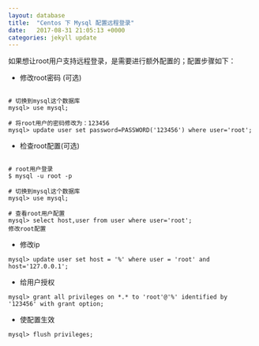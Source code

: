 ```yaml
---
layout: database
title:  "Centos 下 Mysql 配置远程登录"
date:   2017-08-31 21:05:13 +0000
categories: jekyll update
---
```


如果想让root用户支持远程登录，是需要进行额外配置的；配置步骤如下：


* 修改root密码 (可选)

```

# 切换到mysql这个数据库
mysql> use mysql;

# 将root用户的密码修改为：123456
mysql> update user set password=PASSWORD('123456') where user='root';

```

* 检查root配置(可选)

```

# root用户登录
$ mysql -u root -p

# 切换到mysql这个数据库
mysql> use mysql;

# 查看root用户配置
mysql> select host,user from user where user='root';
修改root配置 

```

* 修改ip

```
mysql> update user set host = '%' where user = 'root' and host='127.0.0.1';

```

* 给用户授权

```
mysql> grant all privileges on *.* to 'root'@'%' identified by '123456' with grant option;

```

* 使配置生效

```
mysql> flush privileges;

```